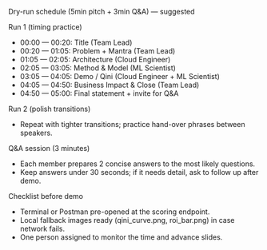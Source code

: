 Dry-run schedule (5min pitch + 3min Q&A) — suggested

Run 1 (timing practice)
- 00:00 — 00:20: Title (Team Lead)
- 00:20 — 01:05: Problem + Mantra (Team Lead)
- 01:05 — 02:05: Architecture (Cloud Engineer)
- 02:05 — 03:05: Method & Model (ML Scientist)
- 03:05 — 04:05: Demo / Qini (Cloud Engineer + ML Scientist)
- 04:05 — 04:50: Business Impact & Close (Team Lead)
- 04:50 — 05:00: Final statement + invite for Q&A

Run 2 (polish transitions)
- Repeat with tighter transitions; practice hand-over phrases between speakers.

Q&A session (3 minutes)
- Each member prepares 2 concise answers to the most likely questions.
- Keep answers under 30 seconds; if it needs detail, ask to follow up after demo.

Checklist before demo
- Terminal or Postman pre-opened at the scoring endpoint.
- Local fallback images ready (qini_curve.png, roi_bar.png) in case network fails.
- One person assigned to monitor the time and advance slides.
